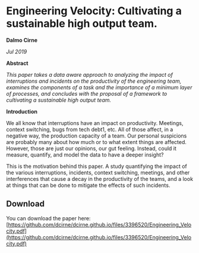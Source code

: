 # Engineering Velocity: Cultivating a sustainable high output team.

**Dalmo Cirne**

_Jul 2019_

**Abstract**

_This paper takes a data aware approach to analyzing the impact of interruptions and incidents on the productivity of the engineering team, examines the components of a task and the importance of a minimum layer of processes, and concludes with the proposal of a framework to cultivating a sustainable high output team._

**Introduction**

We all know that interruptions have an impact on productivity. Meetings, context switching, bugs from tech debt1, etc. All of those affect, in a negative way, the production capacity of a team. Our personal suspicions are probably many about how much or to what extent things are affected. However, those are just our opinions, our gut feeling. Instead, could it measure, quantify, and model the data to have a deeper insight?

This is the motivation behind this paper. A study quantifying the impact of the various interruptions, incidents, context switching, meetings, and other interferences that cause a decay in the productivity of the teams, and a look at things that can be done to mitigate the effects of such incidents.

## Download

You can download the paper here: [https://github.com/dcirne/dcirne.github.io/files/3396520/Engineering_Velocity.pdf](https://github.com/dcirne/dcirne.github.io/files/3396520/Engineering_Velocity.pdf)
